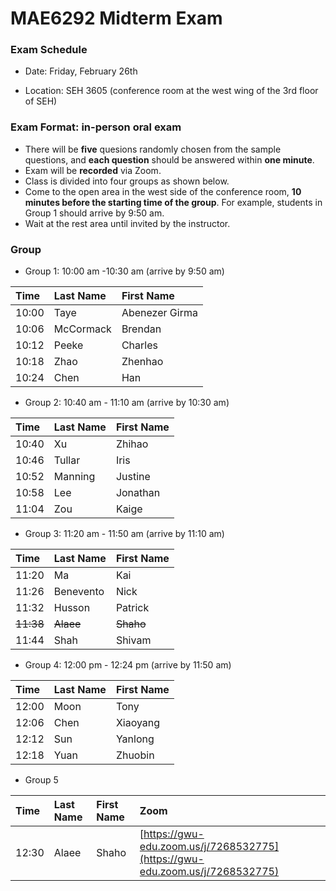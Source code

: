 # MAE6292 Midterm Exam

### Exam Schedule

 * Date:   Friday, February 26th 

 * Location: SEH 3605 (conference room at the west wing of the 3rd floor of SEH)

### Exam Format: in-person oral exam

   * There will be **five** quesions randomly chosen from the sample questions, and **each question** should be answered within **one minute**.
   * Exam will be **recorded** via Zoom.
   * Class is divided into four groups as shown below. 
   * Come to the open area in the west side of the conference room, **10 minutes before the starting time of the group**. For example, students in Group 1 should arrive by 9:50 am.
   * Wait at the rest area until invited by the instructor.

### Group 

 * Group 1: 10:00 am -10:30 am (arrive by 9:50 am)

| Time  | Last Name | First Name     |
|:----- |:----------|:---------------|
| 10:00 | Taye      | Abenezer Girma |
| 10:06 | McCormack | Brendan        |
| 10:12 | Peeke     | Charles        |
| 10:18 | Zhao      | Zhenhao        |
| 10:24 | Chen      | Han            |

 * Group 2: 10:40 am - 11:10 am (arrive by 10:30 am) 

| Time  | Last Name | First Name     |
|:----- |:----------|:---------------|
| 10:40 | Xu        | Zhihao         |
| 10:46 | Tullar    | Iris           |
| 10:52 | Manning   | Justine        |
| 10:58 | Lee       | Jonathan       |
| 11:04 | Zou       | Kaige          |

 * Group 3: 11:20 am - 11:50 am (arrive by 11:10 am)

| Time  | Last Name | First Name     |
|:----- |:----------|:---------------|
| 11:20 | Ma        | Kai            |
| 11:26 | Benevento | Nick           |
| 11:32 | Husson    | Patrick        |
| ~~11:38~~ | ~~Alaee~~     | ~~Shaho~~          |
| 11:44 | Shah      | Shivam         |


 * Group 4: 12:00 pm - 12:24 pm (arrive by 11:50 am)
 
| Time  | Last Name | First Name     |
|:----- |:----------|:---------------|
| 12:00 | Moon      | Tony           |
| 12:06 | Chen      | Xiaoyang       |
| 12:12 | Sun       | Yanlong        |
| 12:18 | Yuan      | Zhuobin        |

* Group 5

| Time  | Last Name | First Name     | Zoom |
|:----- |:----------|:---------------|:-----|
| 12:30 | Alaee     | Shaho          | [https://gwu-edu.zoom.us/j/7268532775](https://gwu-edu.zoom.us/j/7268532775) |


